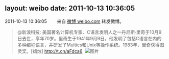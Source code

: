 layout: weibo
date: 2011-10-13 10:36:05
---
<meta name="referrer" content="no-referrer" />

2011-10-13 10:36:05  &nbsp;&nbsp;&nbsp;&nbsp;&nbsp;&nbsp; 来自 <a href="http://weibo.com/" rel="nofollow">微博 weibo.com</a>
转发微博。
>  @新浪科技: 美国著名计算机专家、C语言发明人之一丹尼斯·里奇于10月9日去世，享年70岁。里奇生于1941年9月9日。他发明了包括C语言在内的多种编程语言，并研发了Multics和Unix等操作系统。1983年，里奇获得图灵奖。[蜡烛]  http://t.cn/aFdca6 ​​​
>  ![图片](https://ww2.sinaimg.cn/large/61e89b74tw1dm27zy7n2fj.jpg)
